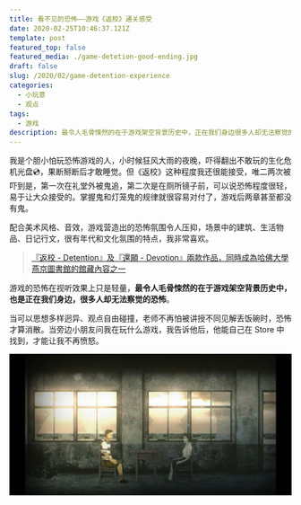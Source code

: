 ```yaml
---
title: 看不见的恐怖——游戏《返校》通关感受
date: 2020-02-25T10:46:37.121Z
template: post
featured_top: false
featured_media: ./game-detetion-good-ending.jpg
draft: false
slug: /2020/02/game-detention-experience
categories:
  - 小玩意
  - 观点
tags:
  - 游戏
description: 最令人毛骨悚然的在于游戏架空背景历史中，正在我们身边很多人却无法察觉的恐怖。当可以思想多样迥异、观点自由碰撞，老师不再怕被讲授不同见解丢饭碗时，这种恐怖才算消散
---
```


<!-- endExcerpt -->

我是个胆小怕玩恐怖游戏的人，小时候狂风大雨的夜晚，吓得翻出不敢玩的生化危机光盘💿，果断掰断后才敢睡觉。但《返校》这种程度我还很能接受，唯二两次被吓到是，第一次在礼堂外被鬼追，第二次是在厕所镜子前，可以说恐怖程度很轻，易于让大众接受的。掌握鬼和灯笼鬼的规律就很容易对付了，游戏后两章甚至都没有鬼。

配合美术风格、音效，游戏营造出的恐怖氛围令人压抑，场景中的建筑、生活物品、日记行文，很有年代和文化氛围的特点，我非常喜欢。

> [『返校 - Detention』及『還願 - Devotion』兩款作品，同時成為哈佛大學燕京圖書館的館藏內容之一](https://www.facebook.com/redcandlegames/posts/2266742710294344)

游戏的恐怖在视听效果上只是轻量，**最令人毛骨悚然的在于游戏架空背景历史中，也是正在我们身边，很多人却无法察觉的恐怖**。

当可以思想多样迥异、观点自由碰撞，老师不再怕被讲授不同见解丢饭碗时，恐怖才算消散。当旁边小朋友问我在玩什么游戏，我告诉他后，他能自己在 Store 中找到，才能让我不再愤怒。

![game-detetion-good-ending](./game-detetion-good-ending.jpg)
